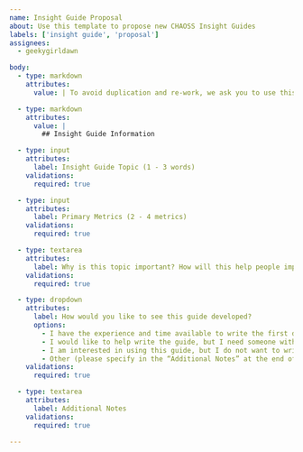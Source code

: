 ```yaml
---
name: Insight Guide Proposal
about: Use this template to propose new CHAOSS Insight Guides
labels: ['insight guide', 'proposal']
assignees:
  - geekygirldawn

body:
  - type: markdown
    attributes:
      value: | To avoid duplication and re-work, we ask you to use this template to propose new CHAOSS Insight Guides. While metrics models are designed with collections of metrics that can be implemented together, these Insight Guides are different from metrics models. Insight guides are designed to help us humans understand how to interpret metrics within a narrow topic and make improvements based on what is learned from that interpretation. Each Insight Guide should focus on 2-4 metrics, but can include a list of additional metrics in "Step 3: Gather Additional Data if needed".

  - type: markdown
    attributes:
      value: |
        ## Insight Guide Information

  - type: input
    attributes:
      label: Insight Guide Topic (1 - 3 words)
    validations:
      required: true

  - type: input
    attributes:
      label: Primary Metrics (2 - 4 metrics)
    validations:
      required: true

  - type: textarea
    attributes:
      label: Why is this topic important? How will this help people improve their open source project and / or community? Who will benefit from this guide?
    validations:
      required: true

  - type: dropdown
    attributes:
      label: How would you like to see this guide developed?
      options:
        - I have the experience and time available to write the first draft
        - I would like to help write the guide, but I need someone with more experience in the topic to help me
        - I am interested in using this guide, but I do not want to write it myself
        - Other (please specify in the “Additional Notes” at the end of this form)
    validations:
      required: true

  - type: textarea
    attributes:
      label: Additional Notes
    validations:
      required: true

---
```

